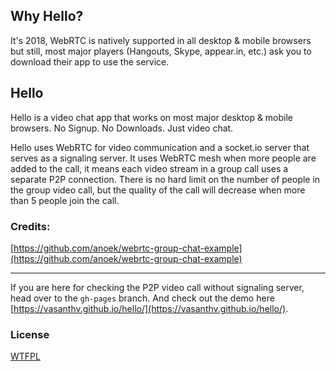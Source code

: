 ## Why Hello?
It's 2018, WebRTC is natively supported in all desktop & mobile browsers but still, most major players (Hangouts, Skype, appear.in, etc.) ask you to download their app to use the service. 

## Hello
Hello is a video chat app that works on most major desktop & mobile browsers. No Signup. No Downloads. Just video chat. 

Hello uses WebRTC for video communication and a socket.io server that serves as a signaling server. It uses WebRTC mesh when more people are added to the call, it means each video stream in a group call uses a separate P2P connection. There is no hard limit on the number of people in the group video call, but the quality of the call will decrease when more than 5 people join the call.

### Credits:
[https://github.com/anoek/webrtc-group-chat-example](https://github.com/anoek/webrtc-group-chat-example)

------------------
If you are here for checking the P2P video call without signaling server, head over to the `gh-pages` branch. And check out the demo here [https://vasanthv.github.io/hello/](https://vasanthv.github.io/hello/).

### License
[WTFPL](http://www.wtfpl.net/)
